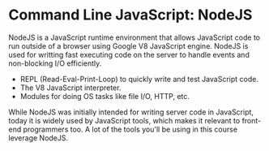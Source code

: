 # Command Line JavaScript: NodeJS

NodeJS is a JavaScript runtime environment that allows JavaScript code to run outside of a browser using Google V8 JavaScript engine. NodeJS is used for writting fast executing code on the server to handle events and non-blocking I/O efficiently.

- REPL \(Read-Eval-Print-Loop\) to quickly write and test JavaScript code.
- The V8 JavaScript interpreter.
- Modules for doing OS tasks like file I/O, HTTP, etc.

While NodeJS was initially intended for writing server code in JavaScript, today it is widely used by JavaScript tools, which makes it relevant to front-end programmers too. A lot of the tools you'll be using in this course leverage NodeJS.
